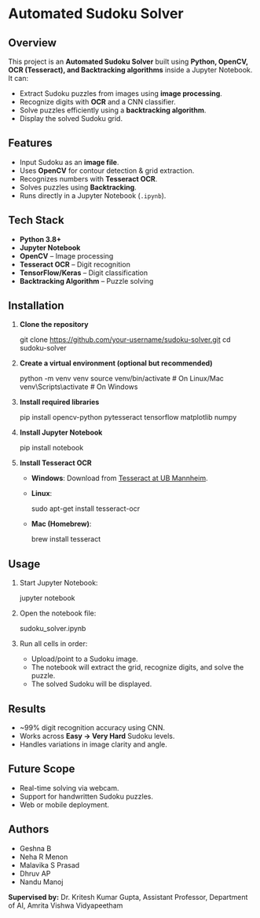 # Automated Sudoku Solver

## Overview
This project is an **Automated Sudoku Solver** built using **Python, OpenCV, OCR (Tesseract), and Backtracking algorithms** inside a Jupyter Notebook.  
It can:
- Extract Sudoku puzzles from images using **image processing**.
- Recognize digits with **OCR** and a CNN classifier.
- Solve puzzles efficiently using a **backtracking algorithm**.
- Display the solved Sudoku grid.

## Features
- Input Sudoku as an **image file**.
- Uses **OpenCV** for contour detection & grid extraction.
- Recognizes numbers with **Tesseract OCR**.
- Solves puzzles using **Backtracking**.
- Runs directly in a Jupyter Notebook (`.ipynb`).

## Tech Stack
- **Python 3.8+**
- **Jupyter Notebook**
- **OpenCV** – Image processing
- **Tesseract OCR** – Digit recognition
- **TensorFlow/Keras** – Digit classification
- **Backtracking Algorithm** – Puzzle solving

## Installation

1. **Clone the repository**
     
   git clone https://github.com/your-username/sudoku-solver.git
   cd sudoku-solver
 

2. **Create a virtual environment (optional but recommended)**

     
   python -m venv venv
   source venv/bin/activate   # On Linux/Mac
   venv\Scripts\activate      # On Windows
    

3. **Install required libraries**

     
   pip install opencv-python pytesseract tensorflow matplotlib numpy
    

4. **Install Jupyter Notebook**

     
   pip install notebook
    

5. **Install Tesseract OCR**

   * **Windows**: Download from [Tesseract at UB Mannheim](https://github.com/UB-Mannheim/tesseract/wiki).
   * **Linux**:

       
     sudo apt-get install tesseract-ocr
      
   * **Mac (Homebrew)**:

       
     brew install tesseract
      

## Usage

1. Start Jupyter Notebook:

     
   jupyter notebook
    

2. Open the notebook file:

    
   sudoku_solver.ipynb
    

3. Run all cells in order:

   * Upload/point to a Sudoku image.
   * The notebook will extract the grid, recognize digits, and solve the puzzle.
   * The solved Sudoku will be displayed.

## Results

* \~99% digit recognition accuracy using CNN.
* Works across **Easy → Very Hard** Sudoku levels.
* Handles variations in image clarity and angle.

## Future Scope

* Real-time solving via webcam.
* Support for handwritten Sudoku puzzles.
* Web or mobile deployment.

## Authors

* Geshna B
* Neha R Menon
* Malavika S Prasad
* Dhruv AP
* Nandu Manoj

**Supervised by:** Dr. Kritesh Kumar Gupta, Assistant Professor, Department of AI, Amrita Vishwa Vidyapeetham
